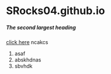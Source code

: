 # SRocks04.github.io
##### The second largest heading
[click here](https://www.youtube.com/watch?v=dQw4w9WgXcQ)
ncakcs <br>
1. asaf
2. abskhdnas
3. sbvhdk
